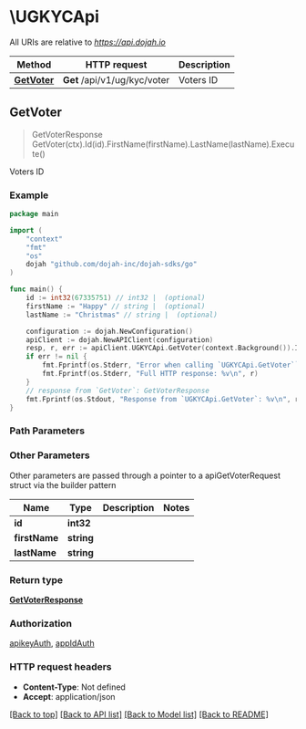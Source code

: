 # \UGKYCApi

All URIs are relative to *https://api.dojah.io*

Method | HTTP request | Description
------------- | ------------- | -------------
[**GetVoter**](UGKYCApi.md#GetVoter) | **Get** /api/v1/ug/kyc/voter | Voters ID



## GetVoter

> GetVoterResponse GetVoter(ctx).Id(id).FirstName(firstName).LastName(lastName).Execute()

Voters ID

### Example

```go
package main

import (
    "context"
    "fmt"
    "os"
    dojah "github.com/dojah-inc/dojah-sdks/go"
)

func main() {
    id := int32(67335751) // int32 |  (optional)
    firstName := "Happy" // string |  (optional)
    lastName := "Christmas" // string |  (optional)

    configuration := dojah.NewConfiguration()
    apiClient := dojah.NewAPIClient(configuration)
    resp, r, err := apiClient.UGKYCApi.GetVoter(context.Background()).Id(id).FirstName(firstName).LastName(lastName).Execute()
    if err != nil {
        fmt.Fprintf(os.Stderr, "Error when calling `UGKYCApi.GetVoter``: %v\n", err)
        fmt.Fprintf(os.Stderr, "Full HTTP response: %v\n", r)
    }
    // response from `GetVoter`: GetVoterResponse
    fmt.Fprintf(os.Stdout, "Response from `UGKYCApi.GetVoter`: %v\n", resp)
}
```

### Path Parameters



### Other Parameters

Other parameters are passed through a pointer to a apiGetVoterRequest struct via the builder pattern


Name | Type | Description  | Notes
------------- | ------------- | ------------- | -------------
 **id** | **int32** |  | 
 **firstName** | **string** |  | 
 **lastName** | **string** |  | 

### Return type

[**GetVoterResponse**](GetVoterResponse.md)

### Authorization

[apikeyAuth](../README.md#apikeyAuth), [appIdAuth](../README.md#appIdAuth)

### HTTP request headers

- **Content-Type**: Not defined
- **Accept**: application/json

[[Back to top]](#) [[Back to API list]](../README.md#documentation-for-api-endpoints)
[[Back to Model list]](../README.md#documentation-for-models)
[[Back to README]](../README.md)

